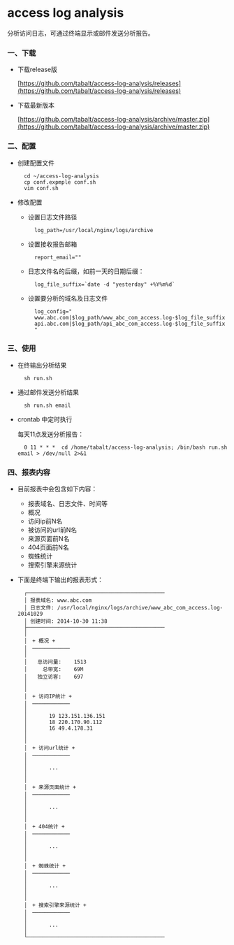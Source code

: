 access log analysis
==================

分析访问日志，可通过终端显示或邮件发送分析报告。

### 一、下载

* 下载release版

	[https://github.com/tabalt/access-log-analysis/releases](https://github.com/tabalt/access-log-analysis/releases)

* 下载最新版本

	[https://github.com/tabalt/access-log-analysis/archive/master.zip](https://github.com/tabalt/access-log-analysis/archive/master.zip)


### 二、配置

* 创建配置文件

		cd ~/access-log-analysis
		cp conf.expmple conf.sh
		vim conf.sh

* 修改配置

	* 设置日志文件路径

			log_path=/usr/local/nginx/logs/archive

	* 设置接收报告邮箱
		
			report_email=""

	* 日志文件名的后缀，如前一天的日期后缀：
		
			log_file_suffix=`date -d "yesterday" +%Y%m%d`
		
	* 设置要分析的域名及日志文件

			log_config="
			www.abc.com|$log_path/www_abc_com_access.log-$log_file_suffix
			api.abc.com|$log_path/api_abc_com_access.log-$log_file_suffix
			"

### 三、使用

* 在终输出分析结果

		sh run.sh

* 通过邮件发送分析结果

		sh run.sh email

* crontab 中定时执行

	每天11点发送分析报告：

		0 11 * * *  cd /home/tabalt/access-log-analysis; /bin/bash run.sh email > /dev/null 2>&1


### 四、报表内容


* 目前报表中会包含如下内容：

	* 报表域名、日志文件、时间等
	* 概况
	* 访问ip前N名
	* 被访问的url前N名
	* 来源页面前N名
	* 404页面前N名
	* 蜘蛛统计
	* 搜索引擎来源统计

* 下面是终端下输出的报表形式：

		┌────────────────────────────────────────────
		│ 报表域名:	www.abc.com
		│ 日志文件:	/usr/local/nginx/logs/archive/www_abc_com_access.log-20141029
		│ 创建时间:	2014-10-30 11:38
		├────────────────────────────────────────────
		│
		│　+ 概况 +
		│　────────────
		│
		│　　总访问量:	1513
		│　　　总带宽:	69M
		│　　独立访客:	697
		│
		│
		│　+ 访问IP统计 +
		│　────────────
		│
		│		19 123.151.136.151
		│		18 220.170.90.112
		│		16 49.4.178.31
		│
		│
		│　+ 访问url统计 +
		│　────────────
		│
		│		...
		│	
		│
		│　+ 来源页面统计 +
		│　────────────
		│
		│		...
		│	
		│
		│　+ 404统计 +
		│　────────────
		│
		│		...
		│	
		│
		│　+ 蜘蛛统计 +
		│　────────────
		│
		│		...
		│	
		│
		│　+ 搜索引擎来源统计 +
		│　────────────
		│
		│		...
		│	
		└────────────────────────────────────────────

		
		

	

	







